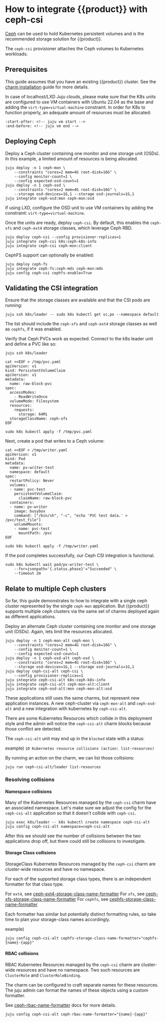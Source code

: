 # How to integrate {{product}} with ceph-csi

[Ceph] can be used to hold Kubernetes persistent volumes and is the recommended
storage solution for {{product}}.

The ``ceph-csi`` provisioner attaches the Ceph volumes to Kubernetes workloads.

## Prerequisites

This guide assumes that you have an existing {{product}} cluster.
See the [charm installation] guide for more details.

In case of localhost/LXD Juju clouds, please make sure that the K8s units are
configured to use VM containers with Ubuntu 22.04 as the base and adding the
``virt-type=virtual-machine`` constraint. In order for K8s to function properly,
an adequate amount of resources must be allocated:

```{literalinclude} ../../_parts/install.md
:start-after: <!-- juju vm start -->
:end-before: <!-- juju vm end -->
```

## Deploying Ceph

Deploy a Ceph cluster containing one monitor and one storage unit
(OSDs). In this example, a limited amount of resources is being allocated.

```
juju deploy -n 1 ceph-mon \
    --constraints "cores=2 mem=4G root-disk=16G" \
    --config monitor-count=1 \
    --config expected-osd-count=1
juju deploy -n 1 ceph-osd \
    --constraints "cores=2 mem=4G root-disk=16G" \
    --storage osd-devices=1G,1 --storage osd-journals=1G,1
juju integrate ceph-osd:mon ceph-mon:osd
```

If using LXD, configure the OSD unit to use VM containers by adding the
constraint: ``virt-type=virtual-machine``.

Once the units are ready, deploy ``ceph-csi``. By default, this enables
the ``ceph-xfs`` and ``ceph-ext4`` storage classes, which leverage
Ceph RBD.

```
juju deploy ceph-csi --config provisioner-replicas=1
juju integrate ceph-csi k8s:ceph-k8s-info
juju integrate ceph-csi ceph-mon:client
```

CephFS support can optionally be enabled:

```
juju deploy ceph-fs
juju integrate ceph-fs:ceph-mds ceph-mon:mds
juju config ceph-csi cephfs-enable=True
```

## Validating the CSI integration

Ensure that the storage classes are available and that the
CSI pods are running:

```
juju ssh k8s/leader -- sudo k8s kubectl get sc,po --namespace default
```

The list should include the ``ceph-xfs`` and ``ceph-ext4`` storage classes as
well as ``cephfs``, if it was enabled.

Verify that Ceph PVCs work as expected. Connect to the k8s leader unit
and define a PVC like so:

```
juju ssh k8s/leader

cat <<EOF > /tmp/pvc.yaml
apiVersion: v1
kind: PersistentVolumeClaim
apiVersion: v1
metadata:
  name: raw-block-pvc
spec:
  accessModes:
    - ReadWriteOnce
  volumeMode: Filesystem
  resources:
    requests:
      storage: 64Mi
  storageClassName: ceph-xfs
EOF

sudo k8s kubectl apply -f /tmp/pvc.yaml
```

Next, create a pod that writes to a Ceph volume:

```
cat <<EOF > /tmp/writer.yaml
apiVersion: v1
kind: Pod
metadata:
  name: pv-writer-test
  namespace: default
spec:
  restartPolicy: Never
  volumes:
  - name: pvc-test
    persistentVolumeClaim:
      claimName: raw-block-pvc
  containers:
  - name: pv-writer
    image: busybox
    command: ["/bin/sh", "-c", "echo 'PVC test data.' > /pvc/test_file"]
    volumeMounts:
    - name: pvc-test
      mountPath: /pvc
EOF

sudo k8s kubectl apply -f /tmp/writer.yaml
```

If the pod completes successfully, our Ceph CSI integration is functional.

```
sudo k8s kubectl wait pod/pv-writer-test \
    --for=jsonpath='{.status.phase}'="Succeeded" \
    --timeout 2m
```

## Relate to multiple Ceph clusters

So far, this guide demonstrates to how to integrate with a single ceph cluster
represented by the single `ceph-mon` application. But {{product}} supports
multiple ceph clusters via the same set of charms deployed again as different
applications.

Deploy an alternate Ceph cluster containing one monitor and one storage unit
(OSDs). Again, lets limit the resources allocated.

```
juju deploy -n 1 ceph-mon-alt ceph-mon \
    --constraints "cores=2 mem=4G root-disk=16G" \
    --config monitor-count=1 \
    --config expected-osd-count=1
juju deploy -n 1 ceph-osd-alt ceph-osd \
    --constraints "cores=2 mem=4G root-disk=16G" \
    --storage osd-devices=1G,1 --storage osd-journals=1G,1
juju deploy ceph-csi-alt ceph-csi \
    --config provisioner-replicas=1
juju integrate ceph-csi-alt k8s:ceph-k8s-info
juju integrate ceph-csi-alt ceph-mon-alt:client
juju integrate ceph-osd-alt:mon ceph-mon-alt:osd
```

These applications still uses the same charms, but represent new application
instances.  A new ceph-cluster via `ceph-mon-alt` and `ceph-osd-alt` and a new
integration with kubernetes by `ceph-csi-alt`.

There are some Kubernetes Resources which collide in this deployment style
and the admin will notice the `ceph-csi-alt` charm blocks because those conflict
are detected.

The `ceph-csi-alt` unit may end up in the `blocked` state with a status:

example)
`10 Kubernetes resource collisions (action: list-resources)`

By running an action on the charm, we can list those collisions:

```
juju run ceph-csi-alt/leader list-resources
```

### Resolving collisions

#### Namespace collisions

Many of the Kubernetes Resources managed by the `ceph-csi` charm have an 
associated namespace. Let's make sure we adjust the config for the
`ceph-csi-alt` application so that it doesn't collide with `ceph-csi`.

```
juju exec k8s/leader -- k8s kubectl create namespace ceph-csi-alt
juju config ceph-csi-alt namespace=ceph-csi-alt
```

After this we should see the number of collisions between the two applications
drop off, but there could still be collisions to investigate.

#### Storage Class collisions

StorageClass Kubernetes Resources managed by the `ceph-csi` charm are
cluster-wide resources and have no namespace.

For each of the supported storage class types, there is an independent formatter
for that class type.

For `ext4`, see [ceph-ext4-storage-class-name-formatter]
For `xfs`, see [ceph-xfs-storage-class-name-formatter]
For `cephfs`, see [cephfs-storage-class-name-formatter]

Each formatter has similar but potentially distinct formatting rules, so
take time to plan your storage-class names accordingly.

example)

```
juju config ceph-csi-alt cephfs-storage-class-name-formatter="cephfs-{name}-{app}"
```

#### RBAC collisions

RBAC Kubernetes Resources managed by the `ceph-csi` charm are cluster-wide
resources and have no namespace. Two such resources are `ClusterRole` and
`ClusterRoleBinding`.

The charm can be configured to craft separate names for these resources.  The
juju admin can format the names of these objects using a custom formatter.

See [ceph-rbac-name-formatter] docs for more details.

```
juju config ceph-csi-alt ceph-rbac-name-formatter="{name}-{app}"
```

<!-- LINKS -->

[charm installation]: ./charm
[Ceph]: https://docs.ceph.com/
[ceph-rbac-name-formatter]: https://charmhub.io/ceph-csi/configurations?channel=latest/edge#ceph-rbac-name-formatter
[ceph-ext4-storage-class-name-formatter]: https://charmhub.io/ceph-csi/configurations?channel=latest/edge#ceph-ext4-storage-class-name-formatter
[ceph-xfs-storage-class-name-formatter]: https://charmhub.io/ceph-csi/configurations?channel=latest/edge#ceph-xfs-storage-class-name-formatter
[cephfs-storage-class-name-formatter]: https://charmhub.io/ceph-csi/configurations?channel=latest/edge#cephfs-storage-class-name-formatter
